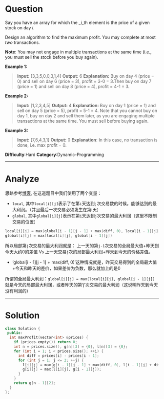 
# Question

Say you have an array for which the  _i_th  element is the price of a given stock on day  _i_.

Design an algorithm to find the maximum profit. You may complete at most  _two_  transactions.

**Note:** You may not engage in multiple transactions at the same time (i.e., you must sell the stock before you buy again).

**Example 1:**

> **Input:** [3,3,5,0,0,3,1,4]
> **Output:** 6
> **Explanation:** Buy on day 4 (price = 0) and sell on day 6 (price = 3), profit = 3-0 = 3.Then buy on day 7 (price = 1) and sell on day 8 (price = 4), profit = 4-1 = 3.

**Example 2:**

> **Input:** [1,2,3,4,5]
> **Output:** 4
> **Explanation:** Buy on day 1 (price = 1) and sell on day 5 (price = 5), profit = 5-1 = 4. Note that you cannot buy on day 1, buy on day 2 and sell them later, as you are engaging multiple transactions at the same time. You must sell before buying again.

**Example 3:**

> **Input:** [7,6,4,3,1]
> **Output:** 0
> **Explanation:** In this case, no transaction is done, i.e. max profit = 0.

**Difficulty**:Hard
**Category**:Dynamic-Programming


------------

# Analyze

思路参考[博客](http://www.cnblogs.com/grandyang/p/4281975.html), 在这道题目中我们使用了两个变量：

- `local`, 其中`local[i][j]`表示了在第`i`天达到`j`次交易数的时候，能够达到的最大利润。（并且最后一次交易必须发生在第i天）
- `global`, 其中`global[i][j]`表示在第`i`天达到`j`次交易的最大利润（这里不限制交易的位置）

```cpp
local[i][j] = max(global[i - 1][j - 1] + max(diff, 0), local[i - 1][j] + diff)
global[i][j] = max(local[i][j], global[i - 1][j])
```

所以局部第`j`次交易的最大利润就是： 上一天的第`j-1`次交易的全局最大值+昨天到今天大约0的差值 Vs 上一天交易`j`次的局部最大利润+昨天到今天的价格差值。

- ‘global[i - 1][j - 1] + max(diff, 0)’这种情况就是，昨天交易得到的全局最大值+今天和昨天的差价，如果差价为负数，那么就加上的是0

所谓的全局最大利润：`global[i][j] = max(local[i][j], global[i - 1][j])`就是今天的局部最大利润，或者昨天的第‘j’次交易的最大利润（这说明昨天到今天没有利润的）

------------

# Solution

```cpp
class Solution {
 public:
  int maxProfit(vector<int> &prices) {
    if (prices.empty()) return 0;
    int n = prices.size(), g[n][3] = {0}, l[n][3] = {0};
    for (int i = 1; i < prices.size(); ++i) {
      int diff = prices[i] - prices[i - 1];
      for (int j = 1; j <= 2; ++j) {
        l[i][j] = max(g[i - 1][j - 1] + max(diff, 0), l[i - 1][j] + diff);
        g[i][j] = max(l[i][j], g[i - 1][j]);
      }
    }
    return g[n - 1][2];
  }
};
```


